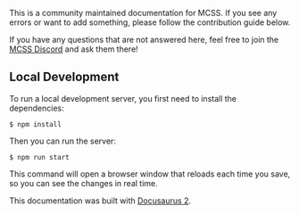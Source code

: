 This is a community maintained documentation for MCSS. If you see any errors or want to add something, please follow the contribution guide below.

If you have any questions that are not answered here, feel free to join the [MCSS Discord](https://mcserversoft.com/discord) and ask them there! 

## Local Development

To run a local development server, you first need to install the dependencies:
```
$ npm install
```

Then you can run the server:
```
$ npm run start
```
This command will open a browser window that reloads each time you save, so you can see the changes in real time.



This documentation was built with [Docusaurus 2](https://docusaurus.io/).
